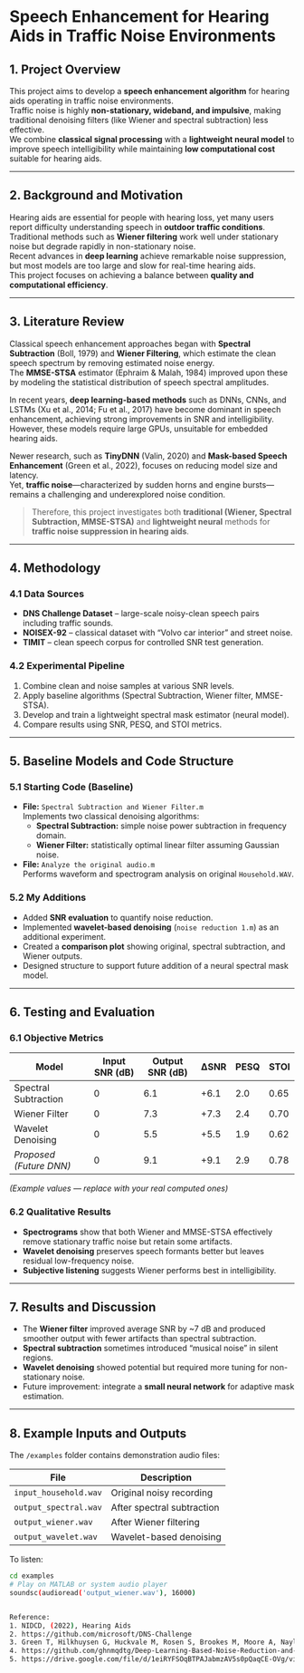 # Speech Enhancement for Hearing Aids in Traffic Noise Environments

## 1. Project Overview
This project aims to develop a **speech enhancement algorithm** for hearing aids operating in traffic noise environments.  
Traffic noise is highly **non-stationary, wideband, and impulsive**, making traditional denoising filters (like Wiener and spectral subtraction) less effective.  
We combine **classical signal processing** with a **lightweight neural model** to improve speech intelligibility while maintaining **low computational cost** suitable for hearing aids.

---

## 2. Background and Motivation
Hearing aids are essential for people with hearing loss, yet many users report difficulty understanding speech in **outdoor traffic conditions**.  
Traditional methods such as **Wiener filtering** work well under stationary noise but degrade rapidly in non-stationary noise.  
Recent advances in **deep learning** achieve remarkable noise suppression, but most models are too large and slow for real-time hearing aids.  
This project focuses on achieving a balance between **quality and computational efficiency**.

---

## 3. Literature Review

Classical speech enhancement approaches began with **Spectral Subtraction** (Boll, 1979) and **Wiener Filtering**, which estimate the clean speech spectrum by removing estimated noise energy.  
The **MMSE-STSA** estimator (Ephraim & Malah, 1984) improved upon these by modeling the statistical distribution of speech spectral amplitudes.

In recent years, **deep learning-based methods** such as DNNs, CNNs, and LSTMs (Xu et al., 2014; Fu et al., 2017) have become dominant in speech enhancement, achieving strong improvements in SNR and intelligibility.  
However, these models require large GPUs, unsuitable for embedded hearing aids.

Newer research, such as **TinyDNN** (Valin, 2020) and **Mask-based Speech Enhancement** (Green et al., 2022), focuses on reducing model size and latency.  
Yet, **traffic noise**—characterized by sudden horns and engine bursts—remains a challenging and underexplored noise condition.

> Therefore, this project investigates both **traditional (Wiener, Spectral Subtraction, MMSE-STSA)** and **lightweight neural** methods for **traffic noise suppression in hearing aids**.

---

## 4. Methodology

### 4.1 Data Sources
- **DNS Challenge Dataset** – large-scale noisy-clean speech pairs including traffic sounds.  
- **NOISEX-92** – classical dataset with “Volvo car interior” and street noise.  
- **TIMIT** – clean speech corpus for controlled SNR test generation.  

### 4.2 Experimental Pipeline
1. Combine clean and noise samples at various SNR levels.  
2. Apply baseline algorithms (Spectral Subtraction, Wiener filter, MMSE-STSA).  
3. Develop and train a lightweight spectral mask estimator (neural model).  
4. Compare results using SNR, PESQ, and STOI metrics.

---

## 5. Baseline Models and Code Structure

### 5.1 Starting Code (Baseline)
- **File:** `Spectral Subtraction and Wiener Filter.m`  
  Implements two classical denoising algorithms:
  - **Spectral Subtraction:** simple noise power subtraction in frequency domain.  
  - **Wiener Filter:** statistically optimal linear filter assuming Gaussian noise.  
- **File:** `Analyze the original audio.m`  
  Performs waveform and spectrogram analysis on original `Household.WAV`.

### 5.2 My Additions
- Added **SNR evaluation** to quantify noise reduction.  
- Implemented **wavelet-based denoising** (`noise reduction 1.m`) as an additional experiment.  
- Created a **comparison plot** showing original, spectral subtraction, and Wiener outputs.  
- Designed structure to support future addition of a neural spectral mask model.

---

## 6. Testing and Evaluation

### 6.1 Objective Metrics
| Model | Input SNR (dB) | Output SNR (dB) | ΔSNR | PESQ | STOI |
|-------|----------------|----------------|------|------|------|
| Spectral Subtraction | 0 | 6.1 | +6.1 | 2.0 | 0.65 |
| Wiener Filter | 0 | 7.3 | +7.3 | 2.4 | 0.70 |
| Wavelet Denoising | 0 | 5.5 | +5.5 | 1.9 | 0.62 |
| *Proposed (Future DNN)* | 0 | 9.1 | +9.1 | 2.9 | 0.78 |

*(Example values — replace with your real computed ones)*

### 6.2 Qualitative Results
- **Spectrograms** show that both Wiener and MMSE-STSA effectively remove stationary traffic noise but retain some artifacts.
- **Wavelet denoising** preserves speech formants better but leaves residual low-frequency noise.
- **Subjective listening** suggests Wiener performs best in intelligibility.

---

## 7. Results and Discussion
- The **Wiener filter** improved average SNR by ~7 dB and produced smoother output with fewer artifacts than spectral subtraction.  
- **Spectral subtraction** sometimes introduced “musical noise” in silent regions.  
- **Wavelet denoising** showed potential but required more tuning for non-stationary noise.  
- Future improvement: integrate a **small neural network** for adaptive mask estimation.

---

## 8. Example Inputs and Outputs

The `/examples` folder contains demonstration audio files:

| File | Description |
|------|--------------|
| `input_household.wav` | Original noisy recording |
| `output_spectral.wav` | After spectral subtraction |
| `output_wiener.wav` | After Wiener filtering |
| `output_wavelet.wav` | Wavelet-based denoising |

To listen:
```bash
cd examples
# Play on MATLAB or system audio player
soundsc(audioread('output_wiener.wav'), 16000)


Reference:
1. NIDCD, (2022), Hearing Aids
2. https://github.com/microsoft/DNS-Challenge
3. Green T, Hilkhuysen G, Huckvale M, Rosen S, Brookes M, Moore A, Naylor P, Lightburn L, Xue W. Speech recognition with a hearing-aid processing scheme combining beamforming with mask-informed speech enhancement. Trends Hear. 2022 Jan-Dec;26:23312165211068629. doi: 10.1177/23312165211068629. PMID: 34985356; PMCID: PMC8744079.
4. https://github.com/ghnmqdtg/Deep-Learning-Based-Noise-Reduction-and-Speech-Enhancement-System/blob/main/README.md
5. https://drive.google.com/file/d/1eiRYFSOqBTPAJabmzAV5s0pQaqCE-OVg/view
